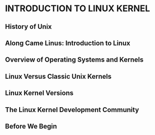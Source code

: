 # INTRODUCTION TO LINUX KERNEL

## History of Unix

## Along Came Linus: Introduction to Linux

## Overview of Operating Systems and Kernels

## Linux Versus Classic Unix Kernels

## Linux Kernel Versions

## The Linux Kernel Development Community

## Before We Begin
